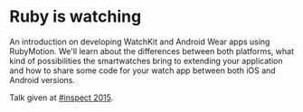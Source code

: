 # Ruby is watching

An introduction on developing WatchKit and Android Wear apps using RubyMotion. We'll learn about the differences between both platforms, what kind of possibilities the smartwatches bring to extending your application and how to share some code for your watch app between both iOS and Android versions.

Talk given at [#inspect 2015](http://conference.rubymotion.com).
